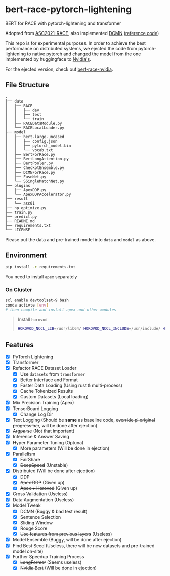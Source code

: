 # bert-race-pytorch-lightening

BERT for RACE with pytorch-lightening and transformer

Adopted from [ASC2021-RACE](https://github.com/ASC-Competition/ASC2021-RACE), also implemented [DCMN](https://arxiv.org/abs/1908.11511) ([reference code](https://github.com/Qzsl123/dcmn))

This repo is for experimental purposes. In order to achieve the best performance on distributed systems, we ejected the code from pytorch-lightening to native pytorch and changed the model from the one implemented by huggingface to [Nvidia's](https://github.com/NVIDIA/DeepLearningExamples/tree/master/PyTorch/LanguageModeling/BERT).

For the ejected version, check out [bert-race-nvidia](https://github.com/iamNCJ/bert-race-nvidia).

## File Structure

```text
.
├── data
│   ├── RACE
│   │   ├── dev
│   │   ├── test
│   │   └── train
│   ├── RACEDataModule.py
│   └── RACELocalLoader.py
├── model
│   ├── bert-large-uncased
│   │   ├── config.json
│   │   ├── pytorch_model.bin
│   │   └── vocab.txt
│   ├── BertForRace.py
│   ├── BertLongAttention.py
│   ├── BertPooler.py
│   ├── CheckptEnsemble.py
│   ├── DCMNForRace.py
│   ├── FuseNet.py
│   └── SSingleMatchNet.py
├── plugins
│   ├── ApexDDP.py
│   └── ApexDDPAccelerator.py
├── result
│   └── asc01
├── hp_optimize.py
├── train.py
├── predict.py
├── README.md
├── requirements.txt
└── LICENSE
```

Please put the data and pre-trained model into `data` and `model` as above.

## Environment

```bash
pip install -r requirements.txt
```

You need to install `apex` separately

### On Cluster

```bash
scl enable devtoolset-9 bash
conda activte [env]
# then compile and install apex and other modules
```

> Install `horovod`
> 
> ```bash
> HOROVOD_NCCL_LIB=/usr/lib64/ HOROVOD_NCCL_INCLUDE=/usr/include/ HOROVOD_GPU_ALLREDUCE=NCCL HOROVOD_GPU_BROADCAST=NCCL HOROVOD_NCCL_LINK=SHARED pip install --no-cache-dir horovod
> ```

## Features

- [x] PyTorch Lightening
- [x] Transformer
- [x] Refactor RACE Dataset Loader
  - [x] Use `datasets` from `transformer`
  - [x] Better Interface and Format
  - [x] Faster Data Loading (Using rust & multi-process)
  - [x] Cache Tokenized Results
  - [x] Custom Datasets (Local loading)
- [x] Mix Precision Training (Apex)
- [x] TensorBoard Logging
  - [x] Change Log Dir
- [x] Text Logging (Should be **same** as baseline code, ~~override pl original progress bar~~, will be done after ejection)
- [x] ~~Argparse~~ (Not that important)
- [x] Inference & Answer Saving
- [x] Hyper Parameter Tuning (Optuna)
  - [x] More parameters (Will be done in ejection)
- [x] Parallelism
  - [x] FairShare
  - [x] ~~DeepSpeed~~ (Unstable)
- [x] Distributed (Will be done after ejection)
    - [x] DDP
    - [x] ~~Apex DDP~~ (Given up)
    - [x] ~~Apex + Horovod~~ (Given up)
- [x] ~~Cross Validation~~ (Useless)
- [x] ~~Data Augmentation~~ (Useless)
- [x] Model Tweak
  - [x] DCMN (Buggy & bad test result)
  - [x] Sentence Selection
  - [x] Sliding Window
  - [x] Rouge Score
  - [x] ~~Use features from previous layers~~ (Useless)
- [x] Model Ensemble (Buggy, will be done after ejection)
- [x] ~~Find Best Seed~~ (Useless, there will be new datasets and pre-trained model on-site)
- [x] Further Speedup Training Process
  - [x] ~~LongFormer~~ (Seems useless)
  - [x] ~~Nvidia Bert~~ (Will be done in ejection)
